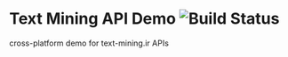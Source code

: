 # Text Mining API Demo ![Build Status](https://dev.azure.com/text-mining/TextMining.Site/_apis/build/status/TextMining.Demo-CI?branchName=master)
cross-platform demo for text-mining.ir APIs


